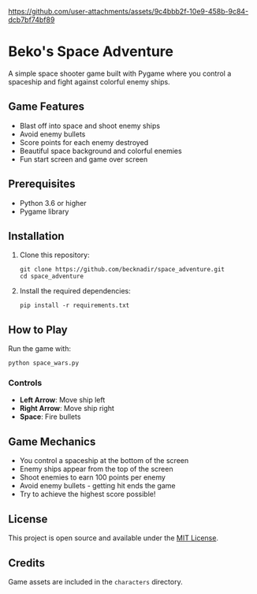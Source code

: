 https://github.com/user-attachments/assets/9c4bbb2f-10e9-458b-9c84-dcb7bf74bf89

# Beko's Space Adventure

A simple space shooter game built with Pygame where you control a spaceship and fight against colorful enemy ships.

## Game Features

- Blast off into space and shoot enemy ships
- Avoid enemy bullets
- Score points for each enemy destroyed
- Beautiful space background and colorful enemies
- Fun start screen and game over screen

## Prerequisites

- Python 3.6 or higher
- Pygame library

## Installation

1. Clone this repository:
   ```
   git clone https://github.com/becknadir/space_adventure.git
   cd space_adventure
   ```

2. Install the required dependencies:
   ```
   pip install -r requirements.txt
   ```

## How to Play

Run the game with:
```
python space_wars.py
```

### Controls
- **Left Arrow**: Move ship left
- **Right Arrow**: Move ship right
- **Space**: Fire bullets

## Game Mechanics

- You control a spaceship at the bottom of the screen
- Enemy ships appear from the top of the screen
- Shoot enemies to earn 100 points per enemy
- Avoid enemy bullets - getting hit ends the game
- Try to achieve the highest score possible!

## License

This project is open source and available under the [MIT License](LICENSE).

## Credits

Game assets are included in the `characters` directory. 

